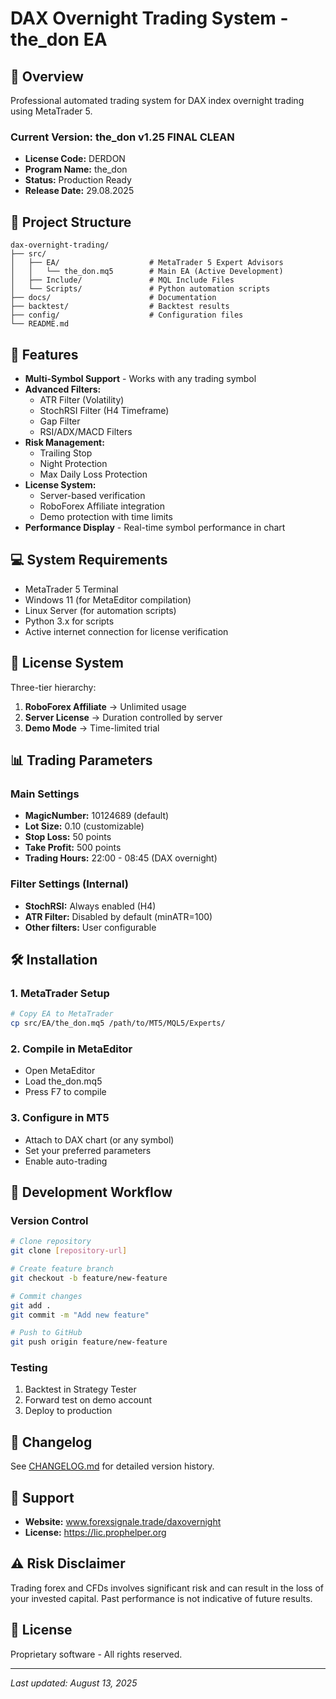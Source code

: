 # DAX Overnight Trading System - the_don EA

## 🚀 Overview
Professional automated trading system for DAX index overnight trading using MetaTrader 5.

### Current Version: **the_don v1.25 FINAL CLEAN**
- **License Code:** DERDON
- **Program Name:** the_don  
- **Status:** Production Ready
- **Release Date:** 29.08.2025

## 📁 Project Structure
```
dax-overnight-trading/
├── src/
│   ├── EA/                    # MetaTrader 5 Expert Advisors
│   │   └── the_don.mq5        # Main EA (Active Development)
│   ├── Include/               # MQL Include Files
│   └── Scripts/               # Python automation scripts
├── docs/                      # Documentation
├── backtest/                  # Backtest results
├── config/                    # Configuration files
└── README.md
```

## 🔧 Features
- **Multi-Symbol Support** - Works with any trading symbol
- **Advanced Filters:**
  - ATR Filter (Volatility)
  - StochRSI Filter (H4 Timeframe)
  - Gap Filter
  - RSI/ADX/MACD Filters
- **Risk Management:**
  - Trailing Stop
  - Night Protection
  - Max Daily Loss Protection
- **License System:**
  - Server-based verification
  - RoboForex Affiliate integration
  - Demo protection with time limits
- **Performance Display** - Real-time symbol performance in chart

## 💻 System Requirements
- MetaTrader 5 Terminal
- Windows 11 (for MetaEditor compilation)
- Linux Server (for automation scripts)
- Python 3.x for scripts
- Active internet connection for license verification

## 🔐 License System
Three-tier hierarchy:
1. **RoboForex Affiliate** → Unlimited usage
2. **Server License** → Duration controlled by server
3. **Demo Mode** → Time-limited trial

## 📊 Trading Parameters
### Main Settings
- **MagicNumber:** 10124689 (default)
- **Lot Size:** 0.10 (customizable)
- **Stop Loss:** 50 points
- **Take Profit:** 500 points
- **Trading Hours:** 22:00 - 08:45 (DAX overnight)

### Filter Settings (Internal)
- **StochRSI:** Always enabled (H4)
- **ATR Filter:** Disabled by default (minATR=100)
- **Other filters:** User configurable

## 🛠️ Installation

### 1. MetaTrader Setup
```bash
# Copy EA to MetaTrader
cp src/EA/the_don.mq5 /path/to/MT5/MQL5/Experts/
```

### 2. Compile in MetaEditor
- Open MetaEditor
- Load the_don.mq5
- Press F7 to compile

### 3. Configure in MT5
- Attach to DAX chart (or any symbol)
- Set your preferred parameters
- Enable auto-trading

## 🔄 Development Workflow

### Version Control
```bash
# Clone repository
git clone [repository-url]

# Create feature branch
git checkout -b feature/new-feature

# Commit changes
git add .
git commit -m "Add new feature"

# Push to GitHub
git push origin feature/new-feature
```

### Testing
1. Backtest in Strategy Tester
2. Forward test on demo account
3. Deploy to production

## 📝 Changelog
See [CHANGELOG.md](CHANGELOG_2025-08-12.md) for detailed version history.

## 🤝 Support
- **Website:** www.forexsignale.trade/daxovernight
- **License:** https://lic.prophelper.org

## ⚠️ Risk Disclaimer
Trading forex and CFDs involves significant risk and can result in the loss of your invested capital. Past performance is not indicative of future results.

## 📜 License
Proprietary software - All rights reserved.

---
*Last updated: August 13, 2025*
